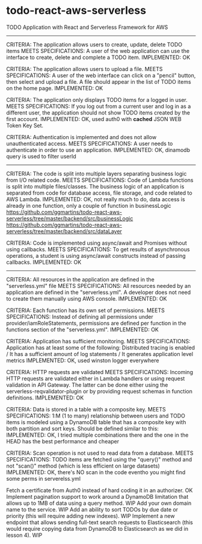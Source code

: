 # todo-react-aws-serverless
TODO Application with React and Serverless Framework for AWS

--------------

CRITERIA: The application allows users to create, update, delete TODO items
MEETS SPECIFICATIONS: A user of the web application can use the interface to create, delete and complete a TODO item.
IMPLEMENTED: OK

CRITERIA: The application allows users to upload a file.
MEETS SPECIFICATIONS: A user of the web interface can click on a "pencil" button, then select and upload a file. A file should appear in the list of TODO items on the home page.
IMPLEMENTED: OK

CRITERIA: The application only displays TODO items for a logged in user.
MEETS SPECIFICATIONS: If you log out from a current user and log in as a different user, the application should not show TODO items created by the first account.
IMPLEMENTED: OK, used auth0 with **cached** JSON WEB Token Key Set.

CRITERIA: Authentication is implemented and does not allow unauthenticated access.
MEETS SPECIFICATIONS: A user needs to authenticate in order to use an application.
IMPLEMENTED: OK, dinamodb query is used to filter userId

--------------

CRITERIA: The code is split into multiple layers separating business logic from I/O related code.
MEETS SPECIFICATIONS: Code of Lambda functions is split into multiple files/classes. The business logic of an application is separated from code for database access, file storage, and code related to AWS Lambda.
IMPLEMENTED: OK, not really much to do, data access is already in one function, only a couple of function in businessLogic
https://github.com/ggmartins/todo-react-aws-serverless/tree/master/backend/src/businessLogic
https://github.com/ggmartins/todo-react-aws-serverless/tree/master/backend/src/dataLayer

CRITERIA: Code is implemented using async/await and Promises without using callbacks. 
MEETS SPECIFICATIONS: To get results of asynchronous operations, a student is using async/await constructs instead of passing callbacks.
IMPLEMENTED: OK

--------------

CRITERIA: All resources in the application are defined in the "serverless.yml" file 
MEETS SPECIFICATIONS: All resources needed by an application are defined in the "serverless.yml". A developer does not need to create them manually using AWS console.
IMPLEMENTED: OK

CRITERIA: Each function has its own set of permissions.
MEETS SPECIFICATIONS: Instead of defining all permissions under provider/iamRoleStatements, permissions are defined per function in the functions section of the "serverless.yml".
IMPLEMENTED: OK

CRITERIA: Application has sufficient monitoring. 
MEETS SPECIFICATIONS: Application has at least some of the following: Distributed tracing is enabled / It has a sufficient amount of log statements / It generates application level metrics
IMPLEMENTED: OK, used winston logger everywhere

CRITERIA: HTTP requests are validated 
MEETS SPECIFICATIONS: Incoming HTTP requests are validated either in Lambda handlers or using request validation in API Gateway. The latter can be done either using the serverless-reqvalidator-plugin or by providing request schemas in function definitions.
IMPLEMENTED: OK

CRITERIA: Data is stored in a table with a composite key. 
MEETS SPECIFICATIONS: 1:M (1 to many) relationship between users and TODO items is modeled using a DynamoDB table that has a composite key with both partition and sort keys. Should be defined similar to this:
IMPLEMENTED: OK, I tried multiple combinations there and the one in the HEAD has the best performance and cheaper

CRITERIA: Scan operation is not used to read data from a database.
MEETS SPECIFICATIONS: TODO items are fetched using the "query()" method and not "scan()" method (which is less efficient on large datasets)
IMPLEMENTED: OK, there's NO scan in the code eventho you might find some perms in serverelss.yml

Fetch a certificate from Auth0 instead of hard coding it in an authorizer. OK
Implement pagination support to work around a DynamoDB limitation that allows up to 1MB of data using a query method. WIP
Add your own domain name to the service. WIP
Add an ability to sort TODOs by due date or priority (this will require adding new indexes). WIP
Implement a new endpoint that allows sending full-text search requests to Elasticsearch (this would require copying data from DynamoDB to Elasticsearch as we did in lesson 4). WIP
